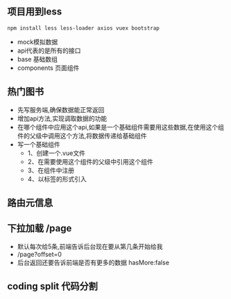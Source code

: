 ## 项目用到less
```
npm install less less-loader axios vuex bootstrap
```

- mock模拟数据
- api代表的是所有的接口
- base 基础数组
- components 页面组件

## 热门图书
- 先写服务端,确保数据能正常返回
- 增加api方法,实现调取数据的功能
- 在哪个组件中应用这个api,如果是一个基础组件需要用这些数据,在使用这个组件的父级中调用这个方法,将数据传递给基础组件
- 写一个基础组件 
    - 1、创建一个.vue文件 
    - 2、在需要使用这个组件的父级中引用这个组件
    - 3、在组件中注册
    - 4、以标签的形式引入

## 路由元信息
    
## 下拉加载 /page
- 默认每次给5条,前端告诉后台现在要从第几条开始给我
- /page?offset=0
- 后台返回还要告诉前端是否有更多的数据 hasMore:false

## coding split 代码分割